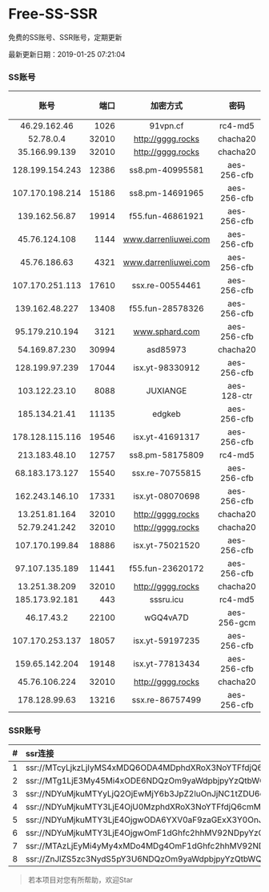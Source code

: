 # Free-SS-SSR

免费的SS账号、SSR账号，定期更新

最新更新日期：2019-01-25 07:21:04 

### SS账号

|账号|端口|加密方式|密码|更新时间|国家|
|:-----:|-----:|:----:|:----:|:----:|:----:|
|46.29.162.46|1026|91vpn.cf|rc4-md5|07:17:14|RU|
|52.78.0.4|32010|http://gggg.rocks|chacha20|07:17:13|KR|
|35.166.99.139|32010|http://gggg.rocks|chacha20|07:17:14|US|
|128.199.154.243|12386|ss8.pm-40995581|aes-256-cfb|07:17:06|SG|
|107.170.198.214|15186|ss8.pm-14691965|aes-256-cfb|07:17:05|US|
|139.162.56.87|19914|f55.fun-46861921|aes-256-cfb|07:17:06|SG|
|45.76.124.108|1144|www.darrenliuwei.com|aes-256-cfb|07:17:07|AU|
|45.76.186.63|4321|www.darrenliuwei.com|aes-256-cfb|07:17:14|SG|
|107.170.251.113|17610|ssx.re-00554461|aes-256-cfb|07:17:05|US|
|139.162.48.227|13408|f55.fun-28578326|aes-256-cfb|07:17:05|SG|
|95.179.210.194|3121|www.sphard.com|aes-256-cfb|07:17:12|FR|
|54.169.87.230|30994|asd85973|chacha20|07:17:12|SG|
|128.199.97.239|17044|isx.yt-98330912|aes-256-cfb|07:17:06|SG|
|103.122.23.10|8088|JUXIANGE|aes-128-ctr|07:17:08|US|
|185.134.21.41|11135|edgkeb|aes-256-cfb|07:17:13|GB|
|178.128.115.116|19546|isx.yt-41691317|aes-256-cfb|07:17:06|SG|
|213.183.48.10|12757|ss8.pm-58175809|rc4-md5|07:17:05|RU|
|68.183.173.127|15540|ssx.re-70755815|aes-256-cfb|07:17:06|US|
|162.243.146.10|17331|isx.yt-08070698|aes-256-cfb|07:17:04|US|
|13.251.81.164|32010|http://gggg.rocks|chacha20|07:17:23|SG|
|52.79.241.242|32010|http://gggg.rocks|chacha20|07:17:14|KR|
|107.170.199.84|18886|isx.yt-75021520|aes-256-cfb|07:17:04|US|
|97.107.135.189|11441|f55.fun-23620172|aes-256-cfb|07:17:04|US|
|13.251.38.209|32010|http://gggg.rocks|chacha20|07:17:07|SG|
|185.173.92.181|443|sssru.icu|rc4-md5|07:17:13|RU|
|46.17.43.2|22100|wGQ4vA7D|aes-256-gcm|07:17:11|RU|
|107.170.253.137|18057|isx.yt-59197235|aes-256-cfb|07:17:04|US|
|159.65.142.204|19148|isx.yt-77813434|aes-256-cfb|07:17:06|SG|
|45.76.106.224|32010|http://gggg.rocks|chacha20|07:17:14|JP|
|178.128.99.63|13216|ssx.re-86757499|aes-256-cfb|07:17:06|SG|


### SSR账号

|#|ssr连接|
|:-----|:-----|
|1|ssr://MTcyLjkzLjIyMS4xMDQ6ODA4MDphdXRoX3NoYTFfdjQ6YWVzLTEyOC1jdHI6cGxhaW46YldSamJHOTFaQS8_cmVtYXJrcz1VMU5TVkU5UFRGOU9iMlJsT3VlLWp1V2J2U0EmZ3JvdXA9VjFkWExsTlRVbE5VVDA5TUxrTlBUUQ|
|2|ssr://MTg1LjE3My45Mi4xODE6NDQzOm9yaWdpbjpyYzQtbWQ1OnBsYWluOmMzTnpjblV1YVdOMS8_cmVtYXJrcz1VMU5TVkU5UFRGOU9iMlJsT3VTX2hPZTlsLWFXcnlBJmdyb3VwPVYxZFhMbE5UVWxOVVQwOU1Ma05QVFE|
|3|ssr://NDYuMjkuMTYyLjQ2OjEwMjY6b3JpZ2luOnJjNC1tZDU6cGxhaW46T1RGMmNHNHVZMlkvP3JlbWFya3M9VTFOU1ZFOVBURjlPYjJSbE91U19oT2U5bC1hV3J5QSZncm91cD1WMWRYTGxOVFVsTlVUMDlNTGtOUFRR|
|4|ssr://NDYuMjkuMTY3LjE4OjU0MzphdXRoX3NoYTFfdjQ6cmM0LW1kNTpodHRwX3NpbXBsZTphSFIwY0RvdkwzUXVZMjR2UlRWcGRsQTBiUS8_b2Jmc3BhcmFtPTVMdVk2TFM1VTFOUzVvNm82STJRT25RdVkyNHZSVFZwZGxBMGJRJnByb3RvcGFyYW09ZEM1dFpTOVRVMUpUVlVJJnJlbWFya3M9VTFOU1ZFOVBURjlPYjJSbE91U19oT2U5bC1hV3J5QSZncm91cD1WMWRYTGxOVFVsTlVUMDlNTGtOUFRR|
|5|ssr://NDYuMjkuMTY3LjE4OjgwODA6YXV0aF9zaGExX3Y0OnJjNC1tZDU6aHR0cF9zaW1wbGU6YUhSMGNEb3ZMM1F1WTI0dlJXaGtiVlI0WlEvP29iZnNwYXJhbT01THVZNkxTNVUxTlM1bzZvNkkyUU9uUXVZMjR2UlRWcGRsQTBiUSZwcm90b3BhcmFtPWRDNXRaUzlUVTFKVFZVSSZyZW1hcmtzPVUxTlNWRTlQVEY5T2IyUmxPdVNfaE9lOWwtYVdyeUEmZ3JvdXA9VjFkWExsTlRVbE5VVDA5TUxrTlBUUQ|
|6|ssr://NDYuMjkuMTY3LjE4OjgwOmF1dGhfc2hhMV92NDpyYzQtbWQ1Omh0dHBfc2ltcGxlOmFIUjBjSE02THk5MExtMWxMMU5UVWxOVlFnLz9vYmZzcGFyYW09NUx1WTZMUzVVMU5TNW82bzZJMlFPblF1WTI0dlJUVnBkbEEwYlEmcHJvdG9wYXJhbT1kQzV0WlM5VFUxSlRWVUkmcmVtYXJrcz1VMU5TVkU5UFRGOU9iMlJsT3VTX2hPZTlsLWFXcnlBJmdyb3VwPVYxZFhMbE5UVWxOVVQwOU1Ma05QVFE|
|7|ssr://MTAzLjEyMi4yMy4xMDo4MDg4OmF1dGhfc2hhMV92NDphZXMtMTI4LWN0cjpwbGFpbjpTbFZZU1VGT1IwVS8_b2Jmc3BhcmFtPTVweTY1Wnk2NXJXTDZLLUVPbWgwZEhBNkx5OTBMbU51TDBWb1pHMVVlR1UmcHJvdG9wYXJhbT1NVERsaFlNeGRPYXpxT1dHakRwb2RIUndPaTh2ZEM1amJpOVNaVVZSV25oeiZyZW1hcmtzPVUxTlNWRTlQVEY5T2IyUmxPdVM2bXVXa3F1V2NzT1dNdWlBJmdyb3VwPVYxZFhMbE5UVWxOVVQwOU1Ma05QVFE|
|8|ssr://ZnJlZS5zc3NydS5pY3U6NDQzOm9yaWdpbjpyYzQtbWQ1Omh0dHBfc2ltcGxlOmMzTnpjblV1YVdOMS8_cmVtYXJrcz1VMU5TVkU5UFRGOU9iMlJsT3VTX2hPZTlsLWFXcnlBJmdyb3VwPVYxZFhMbE5UVWxOVVQwOU1Ma05QVFE|


> 若本项目对您有所帮助，欢迎Star